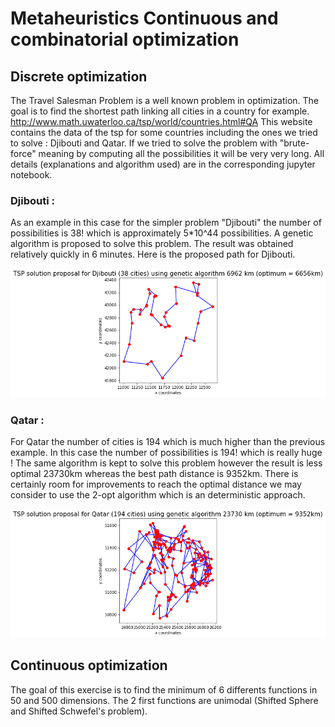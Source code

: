 # Metaheuristics Continuous and combinatorial optimization

## Discrete optimization

The Travel Salesman Problem is a well known problem in optimization. The goal is to find the shortest path linking all cities in a country for example.
http://www.math.uwaterloo.ca/tsp/world/countries.html#QA
This website contains the data of the tsp for some countries including the ones we tried to solve : Djibouti and Qatar.
If we tried to solve the problem with "brute-force" meaning by computing all the possibilities it will be very very long. All details (explanations and algorithm used) are in the corresponding jupyter notebook.
### Djibouti :
As an example in this case for the simpler problem "Djibouti" the number of possibilities is 38! which is approximately 5*10^44 possibilities. 
A genetic algorithm is proposed to solve this problem. The result was obtained relatively quickly in 6 minutes.
Here is the proposed path for Djibouti.

![Screenshot](/imgs/TSP_Djibouti.png)

### Qatar :
For Qatar the number of cities is 194 which is much higher than the previous example. In this case the number of possibilities is 194! which is really huge !
The same algorithm is kept to solve this problem however the result is less optimal 23730km whereas the best path distance is 9352km. There is certainly room for improvements to reach the optimal distance we may consider to use the 2-opt algorithm which is an deterministic approach.

![Screenshot](/imgs/TSP_Qatar.png)


## Continuous optimization

The goal of this exercise is to find the minimum of 6 differents functions in 50 and 500 dimensions.
The 2 first functions are unimodal (Shifted Sphere and Shifted Schwefel's problem).
